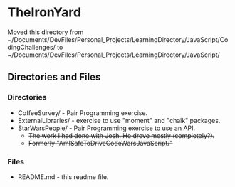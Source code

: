# TheIronYard

Moved this directory from ~/Documents/DevFiles/Personal_Projects/LearningDirectory/JavaScript/CodingChallenges/ to ~/Documents/DevFiles/Personal_Projects/LearningDirectory/JavaScript/

## Directories and Files

### Directories

- CoffeeSurvey/ - Pair Programming exercise.
- ExternalLibraries/ - exercise to use "moment" and "chalk" packages.
- StarWarsPeople/ - Pair Programming exercise to use an API.
  - ~~The work I had done with Josh. He drove mostly (completely?).~~
  - ~~Formerly "AmISafeToDriveCodeWarsJavaScript/"~~

### Files

- README.md - this readme file.
